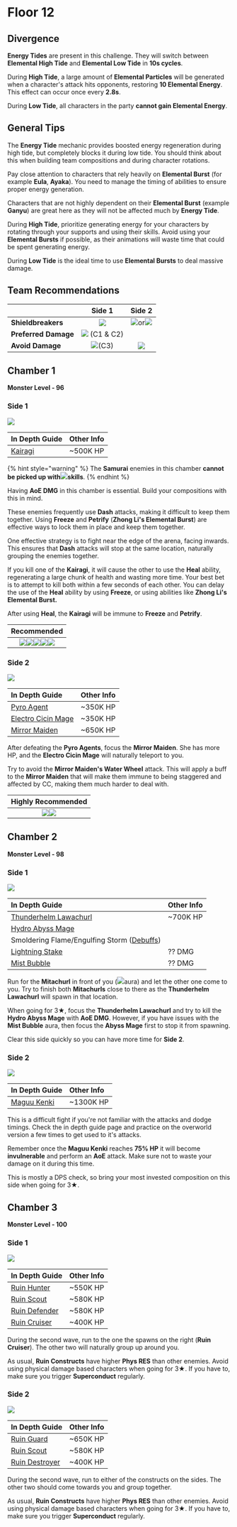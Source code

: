 # Floor 12

## Divergence

**Energy Tides** are present in this challenge. They will switch between **Elemental High Tide** and **Elemental Low Tide** in **10s cycles**.

During **High Tide**, a large amount of **Elemental Particles** will be generated when a character's attack hits opponents, restoring **10 Elemental Energy**. This effect can occur once every **2.8s**.

During **Low Tide**, all characters in the party **cannot gain Elemental Energy**.

## General Tips

The **Energy Tide** mechanic provides boosted energy regeneration during high tide, but completely blocks it during low tide. You should think about this when building team compositions and during character rotations.

Pay close attention to characters that rely heavily on **Elemental Burst** \(for example **Eula**, **Ayaka**\). You need to manage the timing of abilities to ensure proper energy generation.

Characters that are not highly dependent on their **Elemental Burst** \(example **Ganyu**\) are great here as they will not be affected much by **Energy Tide**.

During **High Tide**, prioritize generating energy for your characters by rotating through your supports and using their skills. Avoid using your **Elemental Bursts** if possible, as their animations will waste time that could be spent generating energy.

During **Low Tide** is the ideal time to use **Elemental Bursts** to deal massive damage.

## Team Recommendations

|  | Side 1 | Side 2 |
| :--- | :---: | :---: |
| **Shieldbreakers** | ![](../../.gitbook/assets/cryo_small.png) | ![](../../.gitbook/assets/pyro_small.png)or![](../../.gitbook/assets/cryo_small.png) |
| **Preferred Damage** | ![](../../.gitbook/assets/physical_small.png) \(C1 & C2\) |  |
| **Avoid Damage** | ![](../../.gitbook/assets/physical_small.png)\(C3\) | ![](../../.gitbook/assets/physical_small.png) |

## Chamber 1

**Monster Level - 96**

### Side 1

![](../../.gitbook/assets/12-1-1v20.png)

| **In Depth Guide** | Other Info |
| :--- | :--- |
| [Kairagi](../../monsters/untitled/kairagi.md) | ~500K HP |

{% hint style="warning" %}
The **Samurai** enemies in this chamber **cannot be picked up with**![](../../.gitbook/assets/anemo_small.png)**skills**.
{% endhint %}

Having **AoE DMG** in this chamber is essential. Build your compositions with this in mind.

These enemies frequently use **Dash** attacks, making it difficult to keep them together. Using **Freeze** and **Petrify** \(**Zhong Li's Elemental Burst**\) are effective ways to lock them in place and keep them together.

One effective strategy is to fight near the edge of the arena, facing inwards. This ensures that **Dash** attacks will stop at the same location, naturally grouping the enemies together.

If you kill one of the **Kairagi**, it will cause the other to use the **Heal** ability, regenerating a large chunk of health and wasting more time. Your best bet is to attempt to kill both within a few seconds of each other. You can delay the use of the **Heal** ability by using **Freeze**, or using abilities like **Zhong Li's Elemental Burst.**

After using **Heal**, the **Kairagi** will be immune to **Freeze** and **Petrify**.

| **Recommended** |
| :---: |
| ![](../../.gitbook/assets/ui_avataricon_hutao.png)![](../../.gitbook/assets/ui_avataricon_xiangling.png)![](../../.gitbook/assets/ui_avataricon_tartaglia.png)![](../../.gitbook/assets/ui_avataricon_eula.png)![](../../.gitbook/assets/ui_avataricon_zhongli.png) |

### Side 2

![](../../.gitbook/assets/12-1-2v20.png)

| **In Depth Guide** | Other Info |
| :--- | :--- |
| [Pyro Agent](../../monsters/fatui/pyro-agent.md) | ~350K HP |
| [Electro Cicin Mage](../../monsters/fatui/electro-cicin-mage.md) | ~350K HP |
| [Mirror Maiden](../../monsters/fatui/mirror-maiden.md) | ~650K HP |

After defeating the **Pyro Agents**, focus the **Mirror Maiden**. She has more HP, and the **Electro Cicin Mage** will naturally teleport to you.

Try to avoid the **Mirror Maiden's Water Wheel** attack. This will apply a buff to the **Mirror Maiden** that will make them immune to being staggered and affected by CC, making them much harder to deal with.

| **Highly Recommended** |
| :---: |
| ![](../../.gitbook/assets/ui_avataricon_jean.png)![](../../.gitbook/assets/ui_avataricon_venti.png) |

## Chamber 2

**Monster Level - 98**

### Side 1



![](../../.gitbook/assets/12-2-1v20.png)

| **In Depth Guide** | Other Info |
| :--- | :--- |
| [Thunderhelm Lawachurl](../../monsters/hilichurls/thunderhelm-lawachurl.md) | ~700K HP |
| [Hydro Abyss Mage](../../monsters/abyss-order/hydro-abyss-mage.md) |  |
| Smoldering Flame/Engulfing Storm \([Debuffs](../../mechanics/debuffs/)\) |  |
| [Lightning Stake](../../mechanics/auras/lightning-stake.md) | ?? DMG |
| [Mist Bubble](../../mechanics/auras/mist-bubble.md) | ?? DMG |

Run for the **Mitachurl** in front of you \(![](../../.gitbook/assets/pyro_small.png)aura\) and let the other one come to you. Try to finish both **Mitachurls** close to there as the **Thunderhelm Lawachurl** will spawn in that location.

When going for 3★, focus the **Thunderhelm Lawachurl** and try to kill the **Hydro Abyss Mage** with **AoE DMG**. However, if you have issues with the **Mist Bubble** aura, then focus the **Abyss Mage** first to stop it from spawning.

Clear this side quickly so you can have more time for **Side 2**.

### Side 2

![](../../.gitbook/assets/maguu-kenki.png)

| **In Depth Guide** | Other Info |
| :--- | :--- |
| [Maguu Kenki](../../monsters/elites/maguu-kenki.md) | ~1300K HP |

This is a difficult fight if you're not familiar with the attacks and dodge timings. Check the in depth guide page and practice on the overworld version a few times to get used to it's attacks.

Remember once the **Maguu Kenki** reaches **75% HP** it will become **invulnerable** and perform an **AoE** attack. Make sure not to waste your damage on it during this time.

This is mostly a DPS check, so bring your most invested composition on this side when going for 3★.

## Chamber 3

**Monster Level - 100**

### Side 1

![](../../.gitbook/assets/12-3-1v20.png)

| **In Depth Guide** | Other Info |
| :--- | :--- |
| [Ruin Hunter](../../monsters/ruin-constructs/ruin-hunter.md) | ~550K HP |
| [Ruin Scout](../../monsters/ruin-constructs/ruin-scout.md) | ~580K HP |
| [Ruin Defender](../../monsters/ruin-constructs/ruin-defender.md) | ~580K HP |
| [Ruin Cruiser](../../monsters/ruin-constructs/ruin-cruiser.md) | ~400K HP |

During the second wave, run to the one the spawns on the right \(**Ruin Cruiser**\). The other two will naturally group up around you.

As usual, **Ruin Constructs** have higher **Phys RES** than other enemies. Avoid using physical damage based characters when going for 3★. If you have to, make sure you trigger **Superconduct** regularly.

### Side 2

![](../../.gitbook/assets/12-3-2v20.png)

| **In Depth Guide** | Other Info |
| :--- | :--- |
| [Ruin Guard](../../monsters/ruin-constructs/ruin-guard.md) | ~650K HP |
| [Ruin Scout](../../monsters/ruin-constructs/ruin-scout.md) | ~580K HP |
| [Ruin Destroyer](../../monsters/ruin-constructs/ruin-destroyer.md) | ~400K HP |

During the second wave, run to either of the constructs on the sides. The other two should come towards you and group together.

As usual, **Ruin Constructs** have higher **Phys RES** than other enemies. Avoid using physical damage based characters when going for 3★. If you have to, make sure you trigger **Superconduct** regularly.

